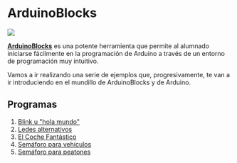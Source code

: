 # ArduinoBlocks

![](http://www.arduinoblocks.com/web/images/arduinoblockslogo.png)

[**ArduinoBlocks**](http://www.arduinoblocks.com) es una potente herramienta que permite al alumnado iniciarse fácilmente en la programación de Arduino a través de un entorno de programación muy intuitivo.

Vamos a ir realizando una serie de ejemplos que, progresivamente, te van a ir introduciendo en el mundillo de ArduinoBlocks y de Arduino.

## Programas
1. [Blink u "hola mundo"](led_blink.md)
2. [Ledes alternativos](ledes_alternativos.md)
3. [El Coche Fantástico](kitt.md)
4. [Semáforo para vehículos](semáforo_v.md)
5. [Semáforo para peatones](semáforo_vp.md)